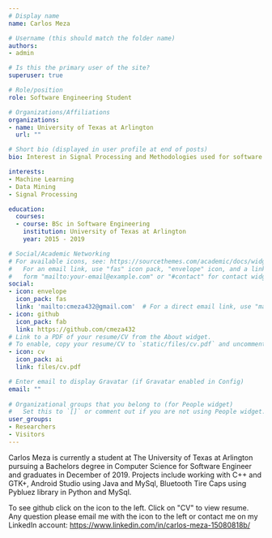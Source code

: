 ```yaml
---
# Display name
name: Carlos Meza

# Username (this should match the folder name)
authors:
- admin

# Is this the primary user of the site?
superuser: true

# Role/position
role: Software Engineering Student

# Organizations/Affiliations
organizations:
- name: University of Texas at Arlington
  url: ""

# Short bio (displayed in user profile at end of posts)
bio: Interest in Signal Processing and Methodologies used for software.

interests:
- Machine Learning
- Data Mining
- Signal Processing

education:
  courses:
  - course: BSc in Software Engineering
    institution: University of Texas at Arlington
    year: 2015 - 2019

# Social/Academic Networking
# For available icons, see: https://sourcethemes.com/academic/docs/widgets/#icons
#   For an email link, use "fas" icon pack, "envelope" icon, and a link in the
#   form "mailto:your-email@example.com" or "#contact" for contact widget.
social:
- icon: envelope
  icon_pack: fas
  link: 'mailto:cmeza432@gmail.com'  # For a direct email link, use "mailto:test@example.org".
- icon: github
  icon_pack: fab
  link: https://github.com/cmeza432
# Link to a PDF of your resume/CV from the About widget.
# To enable, copy your resume/CV to `static/files/cv.pdf` and uncomment the lines below.  
- icon: cv
  icon_pack: ai
  link: files/cv.pdf

# Enter email to display Gravatar (if Gravatar enabled in Config)
email: ""
  
# Organizational groups that you belong to (for People widget)
#   Set this to `[]` or comment out if you are not using People widget.  
user_groups:
- Researchers
- Visitors
---
```


Carlos Meza is currently a student at The University of Texas at Arlington pursuing a Bachelors degree in Computer Science
for Software Engineer and graduates in December of 2019. Projects include working with C++ and GTK+, Android Studio using Java and MySql, Bluetooth Tire Caps using Pybluez library in Python and MySql.

To see github click on the icon to the left. Click on "CV" to view resume. Any question please email me with the icon to the left or contact me on my LinkedIn account: https://www.linkedin.com/in/carlos-meza-15080818b/